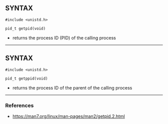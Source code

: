 ## SYNTAX
    #include <unistd.h>
    
    pid_t getpid(void)

 - returns the process ID (PID) of the calling process

--------------------------------------------------------------
## SYNTAX
    #include <unistd.h>
    
    pid_t getppid(void)

 - returns the process ID of the parent of the calling process

--------------------------------------------------------------
### References
 - https://man7.org/linux/man-pages/man2/getpid.2.html
